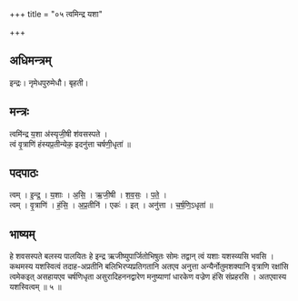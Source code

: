 +++
title = "०५ त्वमिन्द्र यशा"

+++
## अधिमन्त्रम्
इन्द्रः। नृमेधपुरुमेधौ। बृहती।

## मन्त्रः
त्वमि॑न्द्र य॒शा अ॑स्यृजी॒षी श॑वसस्पते ।  
त्वं वृ॒त्राणि॑ हंस्यप्र॒तीन्येक॒ इदनु॑त्ता चर्षणी॒धृता॑ ॥

## पदपाठः
त्वम् । इ॒न्द्र॒ । य॒शाः । अ॒सि॒ । ऋ॒जी॒षी । श॒व॒सः॒ । प॒ते॒ ।  
त्वम् । वृ॒त्राणि॑ । हं॒सि॒ । अ॒प्र॒तीनि॑ । एकः॑ । इत् । अनु॑त्ता । च॒र्ष॒णि॒ऽधृता॑ ॥

## भाष्यम्
हे शवसस्पते बलस्य पालयितः हे इन्द्र ऋजीष्युपार्जितोभिषुतः सोमः तद्वान् त्वं यशाः यशस्व्यसि भवसि । कथमस्य यशस्वित्वं तदाह-अप्रतीनि बलिभिरप्यप्रतिगतानि अतएव अनुत्ता अन्यैर्नोतुमशक्यानि वृत्राणि रक्षांसि त्वमेकइत् असहायएव चर्षणिधृता असुरादिहननद्वारेण मनुष्याणां धारकेण वज्रेण हंसि संप्रहरसि । अतएवास्य यशस्वित्वम् ॥ ५ ॥